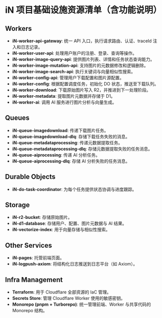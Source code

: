 # iN 项目基础设施资源清单（含功能说明）

## Workers

- **iN-worker-api-gateway**: 统一 API 入口，执行请求路由、认证、traceId 注入和日志记录。
- **iN-worker-user-api**: 处理用户账户的注册、登录、查询等操作。
- **iN-worker-image-query-api**: 提供图片列表、详情和任务状态查询能力。
- **iN-worker-image-mutation-api**: 支持图片的元数据修改和逻辑删除。
- **iN-worker-image-search-api**: 执行关键词与向量相似性搜索。
- **iN-worker-config-api**: 管理用户下载配置和图片源配置。
- **iN-worker-config**: 根据配置调度任务，初始化 DO 状态，推送至下载队列。
- **iN-worker-download**: 下载原始图片写入 R2，并推进到下一处理阶段。
- **iN-worker-metadata**: 提取图片元数据并存储于 D1。
- **iN-worker-ai**: 调用 AI 服务进行图片分析与向量生成。

## Queues

- **iN-queue-imagedownload**: 传递下载图片任务。
- **iN-queue-imagedownload-dlq**: 存储下载任务失败的消息。
- **iN-queue-metadataprocessing**: 传递元数据提取任务。
- **iN-queue-metadataprocessing-dlq**: 存储元数据提取失败的任务消息。
- **iN-queue-aiprocessing**: 传递 AI 分析任务。
- **iN-queue-aiprocessing-dlq**: 存储 AI 分析失败的任务消息。

## Durable Objects

- **iN-do-task-coordinator**: 为每个任务提供状态协调与进度跟踪。

## Storage

- **iN-r2-bucket**: 存储原始图片。
- **iN-d1-database**: 存储用户、配置、图片元数据与 AI 结果。
- **iN-vectorize-index**: 用于向量存储与相似性搜索。

## Other Services

- **iN-pages**: 托管前端页面。
- **iN-logpush-axiom**: 将结构化日志推送到日志平台（如 Axiom）。

## Infra Management

- **Terraform**: 用于 Cloudflare 全部资源的 IaC 管理。
- **Secrets Store**: 管理 Cloudflare Worker 使用的敏感密钥。
- **Monorepo (pnpm + Turborepo)**: 统一管理前端、Worker 与共享代码的 Monorepo 结构。
